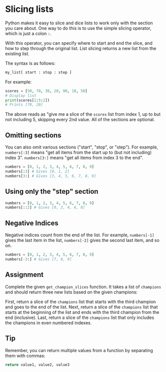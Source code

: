 # Slicing lists

Python makes it easy to slice and dice lists to work only with the section you care about. One way to do this is to use the simple slicing operator, which is just a colon `:`.

With this operator, you can specify where to start and end the slice, and how to step through the original list. List slicing returns a new list from the existing list.

The syntax is as follows:
```python
my_list[ start : stop : step ]
```
For example:
```python
scores = [50, 70, 30, 20, 90, 10, 50]
# Display list
print(scores[1:5:2])
# Prints [70, 20]
```
The above reads as "give me a slice of the `scores` list from index 1, up to but not including 5, skipping every 2nd value. All of the sections are optional.

## Omitting sections

You can also omit various sections ("start", "stop", or "step"). For example, `numbers[:3]` means "get all items from the start up to (but not including) index 3". `numbers[3:]` means "get all items from index 3 to the end".
```python
numbers = [0, 1, 2, 3, 4, 5, 6, 7, 8, 9]
numbers[:3] # Gives [0, 1, 2]
numbers[3:] # Gives [3, 4, 5, 6, 7, 8, 9]
```

## Using only the "step" section
```python
numbers = [0, 1, 2, 3, 4, 5, 6, 7, 8, 9]
numbers[::2] # Gives [0, 2, 4, 6, 8]
```

## Negative Indices
Negative indices count from the end of the list. For example, `numbers[-1]` gives the last item in the list, `numbers[-2]` gives the second last item, and so on.

```python
numbers = [0, 1, 2, 3, 4, 5, 6, 7, 8, 9]
numbers[-3:] # Gives [7, 8, 9]
```

## Assignment
Complete the given `get_champion_slices` function. It takes a list of `champions` and should return three new lists based on the given champions:

First, return a slice of the `champions` list that starts with the third champion and goes to the end of the list.
Next, return a slice of the `champions` list that starts at the beginning of the list and ends with the third champion from the end (inclusive).
Last, return a slice of the `champions` list that only includes the champions in even numbered indexes.

## Tip

Remember, you can return multiple values from a function by separating them with commas:
```python
return value1, value2, value3
```